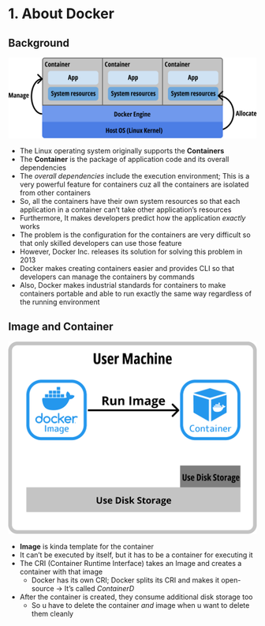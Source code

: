 # 1. About Docker

## Background

![Docker env structure (1).png](1%20About%20Do%209b7d0/Docker_env_structure_(1).png)

- The Linux operating system originally supports the **Containers**
- The **Container** is the package of application code and its overall dependencies
- The *overall dependencies* include the execution environment; This is a very powerful feature for containers cuz all the containers are isolated from other containers
- So, all the containers have their own system resources so that each application in a container can’t take other application’s resources
- Furthermore, It makes developers predict how the application *exactly* works
- The problem is the configuration for the containers are very difficult so that only skilled developers can use those feature
- However, Docker Inc. releases its solution for solving this problem in 2013
- Docker makes creating containers easier and provides CLI so that developers can manage the containers by commands
- Also, Docker makes industrial standards for containers to make containers portable and able to run exactly the same way regardless of the running environment

## Image and Container

![Group 27.png](1%20About%20Do%209b7d0/Group_27.png)

- **Image** is kinda template for the container
- It can’t be executed by itself, but it has to be a container for executing it
- The CRI (Container Runtime Interface) takes an Image and creates a container with that image
    - Docker has its own CRI; Docker splits its CRI and makes it open-source → It’s called  *ContainerD*
- After the container is created, they consume additional disk storage too
    - So u have to delete the container *and* image when u want to delete them cleanly